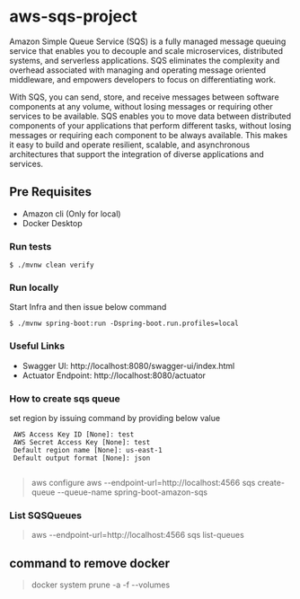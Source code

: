 # aws-sqs-project

Amazon Simple Queue Service (SQS) is a fully managed message queuing service that enables you to decouple and scale microservices, distributed systems, and serverless applications. SQS eliminates the complexity and overhead associated with managing and operating message oriented middleware, and empowers developers to focus on differentiating work.

With SQS, you can send, store, and receive messages between software components at any volume, without losing messages or requiring other services to be available. SQS enables you to move data between distributed components of your applications that perform different tasks, without losing messages or requiring each component to be always available. This makes it easy to build and operate resilient, scalable, and asynchronous architectures that support the integration of diverse applications and services.

## Pre Requisites
* Amazon cli (Only for local)
* Docker Desktop
### Run tests
`$ ./mvnw clean verify`

### Run locally
Start Infra and then issue below command

`$ ./mvnw spring-boot:run -Dspring-boot.run.profiles=local`


### Useful Links
* Swagger UI: http://localhost:8080/swagger-ui/index.html
* Actuator Endpoint: http://localhost:8080/actuator

### How to create sqs queue

set region by issuing command by providing below value 

```
 AWS Access Key ID [None]: test
 AWS Secret Access Key [None]: test
 Default region name [None]: us-east-1
 Default output format [None]: json
 
```

> aws configure
> aws --endpoint-url=http://localhost:4566 sqs create-queue --queue-name spring-boot-amazon-sqs

### List SQSQueues
> aws --endpoint-url=http://localhost:4566 sqs list-queues

## command to remove docker
> docker system prune -a -f --volumes
